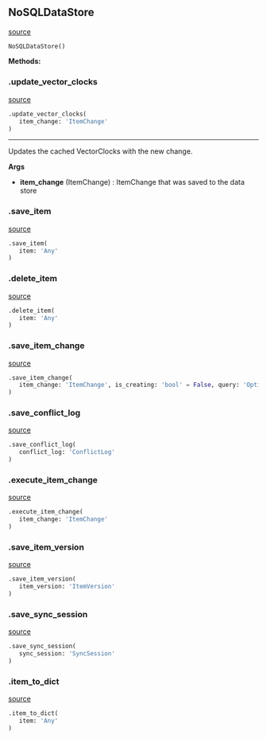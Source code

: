 #


## NoSQLDataStore
[source](https://github.com/estudio89/estudio89/maestro-python/blob/master/maestro/backends/base_nosql/store.py/#L17)
```python 
NoSQLDataStore()
```




**Methods:**


### .update_vector_clocks
[source](https://github.com/estudio89/estudio89/maestro-python/blob/master/maestro/backends/base_nosql/store.py/#L18)
```python
.update_vector_clocks(
   item_change: 'ItemChange'
)
```

---
Updates the cached VectorClocks with the new change.


**Args**

* **item_change** (ItemChange) : ItemChange that was saved to the data store


### .save_item
[source](https://github.com/estudio89/estudio89/maestro-python/blob/master/maestro/backends/base_nosql/store.py/#L68)
```python
.save_item(
   item: 'Any'
)
```


### .delete_item
[source](https://github.com/estudio89/estudio89/maestro-python/blob/master/maestro/backends/base_nosql/store.py/#L72)
```python
.delete_item(
   item: 'Any'
)
```


### .save_item_change
[source](https://github.com/estudio89/estudio89/maestro-python/blob/master/maestro/backends/base_nosql/store.py/#L76)
```python
.save_item_change(
   item_change: 'ItemChange', is_creating: 'bool' = False, query: 'Optional[Query]' = None
)
```


### .save_conflict_log
[source](https://github.com/estudio89/estudio89/maestro-python/blob/master/maestro/backends/base_nosql/store.py/#L94)
```python
.save_conflict_log(
   conflict_log: 'ConflictLog'
)
```


### .execute_item_change
[source](https://github.com/estudio89/estudio89/maestro-python/blob/master/maestro/backends/base_nosql/store.py/#L103)
```python
.execute_item_change(
   item_change: 'ItemChange'
)
```


### .save_item_version
[source](https://github.com/estudio89/estudio89/maestro-python/blob/master/maestro/backends/base_nosql/store.py/#L113)
```python
.save_item_version(
   item_version: 'ItemVersion'
)
```


### .save_sync_session
[source](https://github.com/estudio89/estudio89/maestro-python/blob/master/maestro/backends/base_nosql/store.py/#L122)
```python
.save_sync_session(
   sync_session: 'SyncSession'
)
```


### .item_to_dict
[source](https://github.com/estudio89/estudio89/maestro-python/blob/master/maestro/backends/base_nosql/store.py/#L131)
```python
.item_to_dict(
   item: 'Any'
)
```

